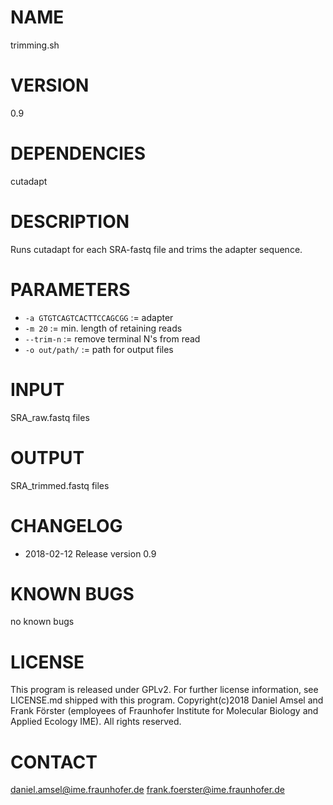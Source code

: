 # NAME
trimming.sh
# VERSION
0.9
# DEPENDENCIES
cutadapt
# DESCRIPTION
Runs cutadapt for each SRA-fastq file and trims the adapter sequence.
# PARAMETERS
- `-a GTGTCAGTCACTTCCAGCGG` := adapter
- `-m 20` := min. length of retaining reads
- `--trim-n` := remove terminal N's from read
- `-o out/path/` := path for output files
# INPUT
SRA_raw.fastq files
# OUTPUT
SRA_trimmed.fastq files
# CHANGELOG
- 2018-02-12 Release version 0.9
# KNOWN BUGS
no known bugs
# LICENSE
This program is released under GPLv2. For further license information, see LICENSE.md shipped with this program.
Copyright(c)2018 Daniel Amsel and Frank Förster (employees of Fraunhofer Institute for Molecular Biology and Applied Ecology IME).
All rights reserved.
# CONTACT
daniel.amsel@ime.fraunhofer.de
frank.foerster@ime.fraunhofer.de

